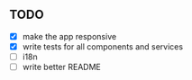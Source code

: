 ## TODO
- [x] make the app responsive
- [x] write tests for all components and services
- [ ] i18n
- [ ] write better README